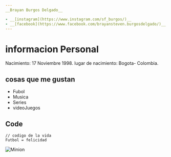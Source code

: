 ```yaml
---
__Brayan Burgos Delgado__

- __[instagram](https://www.instagram.com/sf_burgos/)__ 
- __[facebook](https://www.facebook.com/brayansteven.burgosdelgado/)__ 
---
```


# informacion Personal
 Nacimiento: 17 Noviembre 1998.
 lugar de nacimiento: Bogota- Colombia.
 
## cosas que me gustan

+ Fubol
+ Musica
+ Series
+ videoJuegos


## Code

    // codigo de la vida
    Futbol = felicidad
 



![Minion](https://s6.eestatic.com/2017/02/01/actualidad/Actualidad_190495208_129761987_1024x576.jpg)

